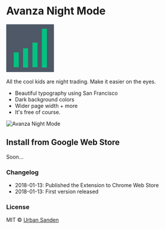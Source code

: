 # Avanza Night Mode

![icon](./src/icons/icon.png)

All the cool kids are night trading. Make it easier on the eyes.

+ Beautiful typography using San Francisco
+ Dark background colors
+ Wider page width + more
+ It's free of course.

![Avanza Night Mode](https://res.cloudinary.com/urre/image/upload/v1515861059/gmbcik34yzaiw2xpvqos.png)

## Install from Google Web Store
Soon...

### Changelog
+ 2018-01-13: Published the Extension to Chrome Web Store
+ 2018-01-13: First version released

### License

MIT © [Urban Sanden](https://twitter.com/urre)
